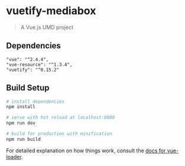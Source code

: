 # vuetify-mediabox

> A Vue.js UMD project

## Dependencies
```
"vue": "^2.4.4",
"vue-resource": "^1.3.4",
"vuetify": "^0.15.2"
```

## Build Setup

``` bash
# install dependencies
npm install

# serve with hot reload at localhost:8080
npm run dev

# build for production with minification
npm run build
```

For detailed explanation on how things work, consult the [docs for vue-loader](http://vuejs.github.io/vue-loader).
